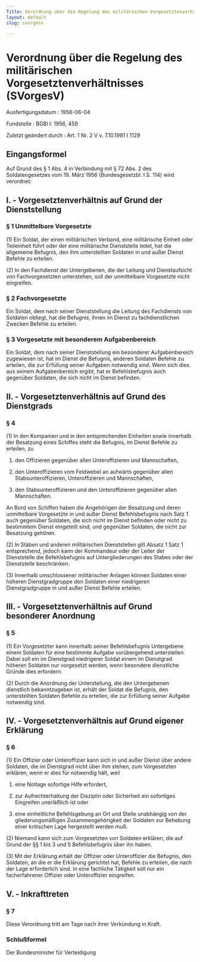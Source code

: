```yaml
---
Title: Verordnung über die Regelung des militärischen Vorgesetztenverhältnisses
layout: default
slug: svorgesv

---
```


# Verordnung über die Regelung des militärischen Vorgesetztenverhältnisses (SVorgesV)

Ausfertigungsdatum
:   1956-06-04

Fundstelle
:   BGBl I: 1956, 459

Zuletzt geändert durch
:   Art. 1 Nr. 2 V v. 7.10.1981 I 1129


## Eingangsformel

Auf Grund des § 1 Abs. 4 in Verbindung mit § 72 Abs. 2 des
Soldatengesetzes vom 19. März 1956 (Bundesgesetzbl. I S. 114) wird
verordnet:


## I. - Vorgesetztenverhältnis auf Grund der Dienststellung



### § 1 Unmittelbare Vorgesetzte

(1) Ein Soldat, der einen militärischen Verband, eine militärische
Einheit oder Teileinheit führt oder der eine militärische Dienststelle
leitet, hat die allgemeine Befugnis, den ihm unterstellten Soldaten in
und außer Dienst Befehle zu erteilen.

(2) In den Fachdienst der Untergebenen, die der Leitung und
Dienstaufsicht von Fachvorgesetzten unterstehen, soll der unmittelbare
Vorgesetzte nicht eingreifen.


### § 2 Fachvorgesetzte

Ein Soldat, dem nach seiner Dienststellung die Leitung des Fachdiensts
von Soldaten obliegt, hat die Befugnis, ihnen im Dienst zu
fachdienstlichen Zwecken Befehle zu erteilen.


### § 3 Vorgesetzte mit besonderem Aufgabenbereich

Ein Soldat, dem nach seiner Dienststellung ein besonderer
Aufgabenbereich zugewiesen ist, hat im Dienst die Befugnis, anderen
Soldaten Befehle zu erteilen, die zur Erfüllung seiner Aufgaben
notwendig sind. Wenn sich dies aus seinem Aufgabenbereich ergibt, hat
er Befehlsbefugnis auch gegenüber Soldaten, die sich nicht im Dienst
befinden.


## II. - Vorgesetztenverhältnis auf Grund des Dienstgrads



### § 4

(1) In den Kompanien und in den entsprechenden Einheiten sowie
innerhalb der Besatzung eines Schiffes steht die Befugnis, im Dienst
Befehle zu erteilen, zu

1.  den Offizieren gegenüber allen Unteroffizieren und Mannschaften,


2.  den Unteroffizieren vom Feldwebel an aufwärts gegenüber allen
    Stabsunteroffizieren, Unteroffizieren und Mannschaften,


3.  den Stabsunteroffizieren und den Unteroffizieren gegenüber allen
    Mannschaften.



An Bord von Schiffen haben die Angehörigen der Besatzung und deren
unmittelbare Vorgesetzte in und außer Dienst Befehlsbefugnis nach Satz
1 auch gegenüber Soldaten, die sich nicht im Dienst befinden oder
nicht zu bestimmtem Dienst eingeteilt sind, und gegenüber Soldaten,
die nicht zur Besatzung gehören.

(2) In Stäben und anderen militärischen Dienststellen gilt Absatz 1
Satz 1 entsprechend, jedoch kann der Kommandeur oder der Leiter der
Dienststelle die Befehlsbefugnis auf Untergliederungen des Stabes oder
der Dienststelle beschränken.

(3) Innerhalb umschlossener militärischer Anlagen können Soldaten
einer höheren Dienstgradgruppe den Soldaten einer niedrigeren
Dienstgradgruppe in und außer Dienst Befehle erteilen.


## III. - Vorgesetztenverhältnis auf Grund besonderer Anordnung



### § 5

(1) Ein Vorgesetzter kann innerhalb seiner Befehlsbefugnis Untergebene
einem Soldaten für eine bestimmte Aufgabe vorübergehend unterstellen.
Dabei soll ein im Dienstgrad niedrigerer Soldat einem im Dienstgrad
höheren Soldaten nur vorgesetzt werden, wenn besondere dienstliche
Gründe dies erfordern.

(2) Durch die Anordnung der Unterstellung, die den Untergebenen
dienstlich bekanntzugeben ist, erhält der Soldat die Befugnis, den
unterstellten Soldaten Befehle zu erteilen, die zur Erfüllung seiner
Aufgabe notwendig sind.


## IV. - Vorgesetztenverhältnis auf Grund eigener Erklärung



### § 6

(1) Ein Offizier oder Unteroffizier kann sich in und außer Dienst über
andere Soldaten, die im Dienstgrad nicht über ihm stehen, zum
Vorgesetzten erklären, wenn er dies für notwendig hält, weil

1.  eine Notlage sofortige Hilfe erfordert,


2.  zur Aufrechterhaltung der Disziplin oder Sicherheit ein sofortiges
    Eingreifen unerläßlich ist oder


3.  eine einheitliche Befehlsgebung an Ort und Stelle unabhängig von der
    gliederungsmäßigen Zusammengehörigkeit der Soldaten zur Behebung einer
    kritischen Lage hergestellt werden muß.




(2) Niemand kann sich zum Vorgesetzten von Soldaten erklären, die auf
Grund der §§ 1 bis 3 und 5 Befehlsbefugnis über ihn haben.

(3) Mit der Erklärung erhält der Offizier oder Unteroffizier die
Befugnis, den Soldaten, an die er die Erklärung gerichtet hat, Befehle
zu erteilen, die nach der Lage erforderlich sind. In eine fachliche
Tätigkeit soll nur ein facherfahrener Offizier oder Unteroffizier
eingreifen.


## V. - Inkrafttreten



### § 7

Diese Verordnung tritt am Tage nach ihrer Verkündung in Kraft.


### Schlußformel

Der Bundesminister für Verteidigung

